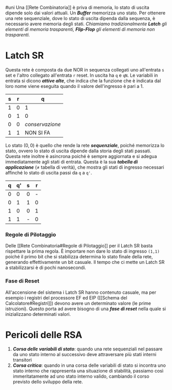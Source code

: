 #uni 
Una [[Rete Combinatoria]] è priva di memoria, lo stato di uscita dipende solo dai valori attuali.
Un ___Buffer___ memorizza uno stato. 
Per ottenere una rete sequenziale, dove lo stato di uscita dipenda dalla sequenza, è necessario avere memoria degli stati.
_Chiamiamo tradizionalmente __Latch__ gli elementi di memoria trasparenti, __Flip-Flop__ gli elementi di memoria non trasparenti._ 
# Latch SR
Questa rete è composta da due NOR in sequenza collegati uno all'entrata `s` set e l'altro collegato all'entrata `r` reset. In uscita ha `q` e `qN`.
Le variabili in entrata si dicono ___attive alte___, che indica che la funzione che è indicata dal loro nome viene eseguita quando il valore dell'ingresso è pari a $1$.

| s   | r   | q               |
| --- | --- | --------------- |
| 1   | 0   | 1               |
| 0   | 1   | 0               |
| 0   | 0   | _conservazione_ |
| 1   | 1   | NON SI FA       |
Lo stato $(0,0)$ è quello che rende la rete ___sequenziale___, poiché memorizza lo stato, ovvero lo stato di uscita dipende dalla storia degli stati passati.
Questa rete inoltre è asincrona poiché è sempre aggiornata e si adegua immediatamente agli stati di entrata.
Questa è la sua ___tabella di applicazione___ ($\neq$ tabella di verità), che mostra gli stati di ingresso necessari affinché lo stato di uscita passi da `q` a `q'`.

| q   | q'  | s   | r   |
| --- | --- | --- | --- |
| 0   | 0   | 0   | -   |
| 0   | 1   | 1   | 0   |
| 1   | 0   | 0   | 1   |
| 1   | 1   | -   | 0   |
### Regole di Pilotaggio
Delle [[Rete Combinatoria#Regole di Pilotaggio]] per il Latch SR basta rispettare la prima regola.
È importare non dare lo stato di ingresso `(1,1)` poiché il primo bit che si stabilizza determina lo stato finale della rete, generando effettivamente un bit casuale.
Il tempo che ci mette un Latch SR a stabilizzarsi è di pochi nanosecondi.
### Fase di Reset
All'accensione del sistema i Latch SR hanno contenuto casuale, ma per esempio i registri del processore EF ed EIP ([[Schema del Calcolatore#Registri]]) devono avere un determinato valore (le prime istruzioni).
Questo porta ad avere bisogno di una ___fase di reset___ nella quale si inizializzano determinati valori.
# Pericoli delle RSA
1. ___Corsa delle variabili di stato___: quando una rete sequenziali nel passare da uno stato interno al successivo deve attraversare più stati interni transitori
2. ___Corsa critica___: quando in una corsa delle variabili di stato si incontra uno stato interno che rappresenta una situazione di stabilità, passiamo così immeritatamente ad uno stato interno valido, cambiando il corso previsto dello sviluppo della rete.